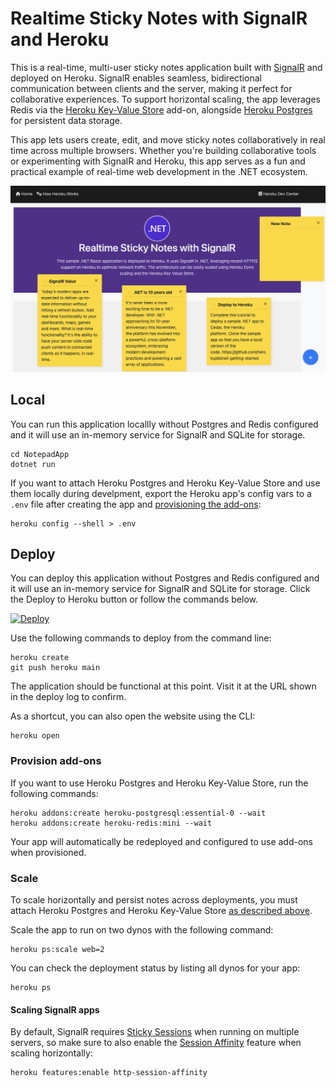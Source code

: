 # Realtime Sticky Notes with SignalR and Heroku

This is a real-time, multi-user sticky notes application built with [SignalR](https://dotnet.microsoft.com/en-us/apps/aspnet/signalr) and deployed on Heroku. SignalR enables seamless, bidirectional communication between clients and the server, making it perfect for collaborative experiences. To support horizontal scaling, the app leverages Redis via the [Heroku Key-Value Store](https://devcenter.heroku.com/articles/heroku-redis) add-on, alongside [Heroku Postgres](https://www.heroku.com/postgres) for persistent data storage. 

This app lets users create, edit, and move sticky notes collaboratively in real time across multiple browsers. Whether you're building collaborative tools or experimenting with SignalR and Heroku, this app serves as a fun and practical example of real-time web development in the .NET ecosystem.

<img src="Images/NotepadApp.png"/>

## Local

You can run this application locallly without Postgres and Redis configured and it will use an in-memory service for SignalR and SQLite for storage. 

```
cd NotepadApp
dotnet run
```

If you want to attach Heroku Postgres and Heroku Key-Value Store and use them locally during develpment, export the Heroku app's config vars to a `.env` file after creating the app and [provisioning the add-ons](#provision-add-ons):

```
heroku config --shell > .env
```

## Deploy

You can deploy this application without Postgres and Redis configured and it will use an in-memory service for SignalR and SQLite for storage. Click the Deploy to Heroku button or follow the commands below. 

[![Deploy](https://www.herokucdn.com/deploy/button.svg)](https://www.heroku.com/deploy)

Use the following commands to deploy from the command line:

```
heroku create
git push heroku main
```

The application should be functional at this point. Visit it at the URL shown in the deploy log to confirm.

As a shortcut, you can also open the website using the CLI:

```
heroku open
```

### Provision add-ons

If you want to use Heroku Postgres and Heroku Key-Value Store, run the following commands:

```
heroku addons:create heroku-postgresql:essential-0 --wait
heroku addons:create heroku-redis:mini --wait
```

Your app will automatically be redeployed and configured to use add-ons when provisioned.

### Scale 

To scale horizontally and persist notes across deployments, you must attach Heroku Postgres and Heroku Key-Value Store [as described above](#provision-add-ons).

Scale the app to run on two dynos with the following command:

```
heroku ps:scale web=2
```

You can check the deployment status by listing all dynos for your app:

```
heroku ps
```

#### Scaling SignalR apps

By default, SignalR requires [Sticky Sessions](https://learn.microsoft.com/en-us/aspnet/core/signalr/scale?view=aspnetcore-9.0#sticky-sessions) when running on multiple servers, so make sure to also enable the [Session Affinity](https://devcenter.heroku.com/articles/session-affinity#enable-session-affinity) feature when scaling horizontally:

```
heroku features:enable http-session-affinity
```
